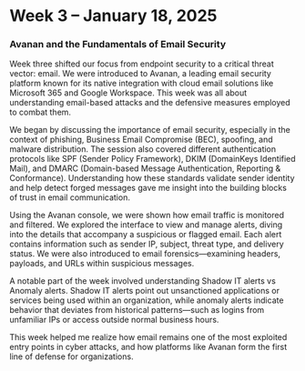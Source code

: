 # Week 3 – January 18, 2025
### Avanan and the Fundamentals of Email Security

Week three shifted our focus from endpoint security to a critical threat vector: email. We were introduced to Avanan, a leading email security platform known for its native integration with cloud email solutions like Microsoft 365 and Google Workspace. This week was all about understanding email-based attacks and the defensive measures employed to combat them.

We began by discussing the importance of email security, especially in the context of phishing, Business Email Compromise (BEC), spoofing, and malware distribution. The session also covered different authentication protocols like SPF (Sender Policy Framework), DKIM (DomainKeys Identified Mail), and DMARC (Domain-based Message Authentication, Reporting & Conformance). Understanding how these standards validate sender identity and help detect forged messages gave me insight into the building blocks of trust in email communication.

Using the Avanan console, we were shown how email traffic is monitored and filtered. We explored the interface to view and manage alerts, diving into the details that accompany a suspicious or flagged email. Each alert contains information such as sender IP, subject, threat type, and delivery status. We were also introduced to email forensics—examining headers, payloads, and URLs within suspicious messages.

A notable part of the week involved understanding Shadow IT alerts vs Anomaly alerts. Shadow IT alerts point out unsanctioned applications or services being used within an organization, while anomaly alerts indicate behavior that deviates from historical patterns—such as logins from unfamiliar IPs or access outside normal business hours.

This week helped me realize how email remains one of the most exploited entry points in cyber attacks, and how platforms like Avanan form the first line of defense for organizations.